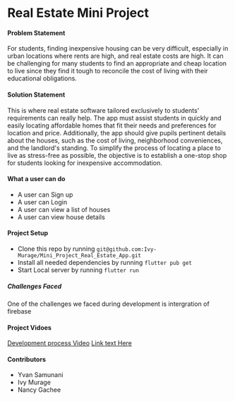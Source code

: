 # Real Estate Mini Project

#### Problem Statement
For students, finding inexpensive housing can be very difficult, especially in urban locations where rents are high, and real estate costs are high. It can be challenging for many students to find an appropriate and cheap location to live since they find it tough to reconcile the cost of living with their educational obligations. 


#### Solution Statement
This is where real estate software tailored exclusively to students' requirements can really help. The app must assist students in quickly and easily locating affordable homes that fit their needs and preferences for location and price. Additionally, the app should give pupils pertinent details about the houses, such as the cost of living, neighborhood conveniences, and the landlord's standing. To simplify the process of locating a place to live as stress-free as possible, the objective is to establish a one-stop shop for students looking for inexpensive accommodation.

#### What  a user can do
* A user can Sign up
* A user can Login
* A user can view a list of houses
* A user can view house details


#### Project Setup

* Clone this repo by running ```git@github.com:Ivy-Murage/Mini_Project_Real_Estate_App.git```
* Install all needed dependencies by running ```flutter pub get```
* Start Local server by running ```flutter run```


##### Challenges Faced
One of the challenges we faced during development is intergration of firebase
#### Project Vidoes
[Development process Video]([https://link-url-here.org](https://drive.google.com/file/d/1F94UQ2VLCWAE0e2OS9tkPhKRGbEX7oDY/view?usp=sharing))
[Link text Here]([https://link-url-here.org](https://drive.google.com/file/d/1zAyokvGCOVFQPgyAlyBN1fP3xtJ-4BbO/view?usp=share_link))
#### Contributors
* Yvan Samunani
* Ivy Murage
* Nancy Gachee


